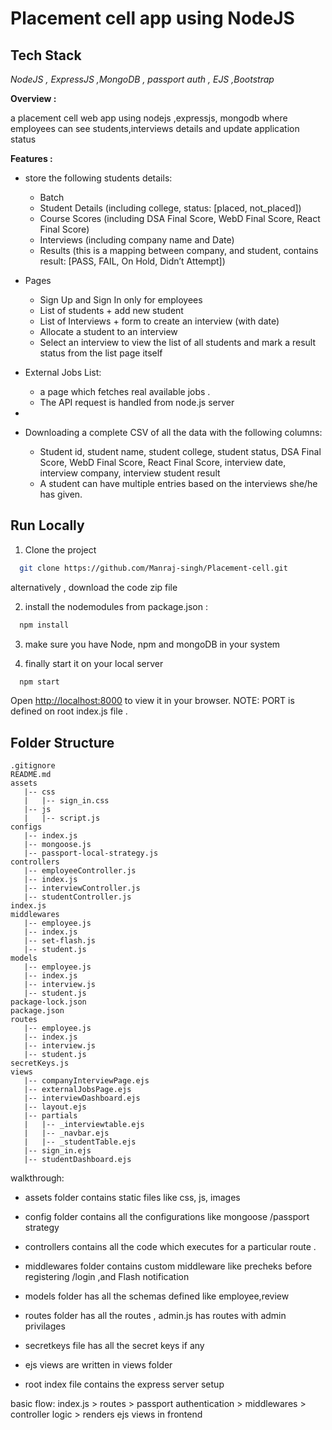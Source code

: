 # Placement cell app using NodeJS

## Tech Stack

_NodeJS , ExpressJS ,MongoDB , passport auth , EJS ,Bootstrap_

**Overview :**

a placement cell web app using nodejs ,expressjs, mongodb where employees can see students,interviews details and update application status

**Features :**

- store the following students details:

  - Batch
  - Student Details (including college, status: [placed, not_placed])
  - Course Scores (including DSA Final Score, WebD Final Score, React Final Score)
  - Interviews (including company name and Date)
  - Results (this is a mapping between company, and student, contains result: [PASS, FAIL, On
    Hold, Didn’t Attempt])

- Pages

  - Sign Up and Sign In only for employees
  - List of students + add new student
  - List of Interviews + form to create an interview (with date)
  - Allocate a student to an interview
  - Select an interview to view the list of all students and mark a result status from the list
    page itself

- External Jobs List:
  - a page which fetches real available jobs .
  - The API request is handled from node.js server
-
- Downloading a complete CSV of all the data with the following columns:
  - Student id, student name, student college, student status, DSA Final Score, WebD Final
    Score, React Final Score, interview date, interview company, interview student result
  - A student can have multiple entries based on the interviews she/he has given.

## Run Locally

1. Clone the project

```bash
  git clone https://github.com/Manraj-singh/Placement-cell.git
```

alternatively , download the code zip file

2. install the nodemodules from package.json :

```bash
  npm install
```

3. make sure you have Node, npm and mongoDB in your system

4. finally start it on your local server

```bash
  npm start
```

Open [http://localhost:8000](http://localhost:8000) to view it in your browser.
NOTE: PORT is defined on root index.js file .

## Folder Structure

```
.gitignore
README.md
assets
   |-- css
   |   |-- sign_in.css
   |-- js
   |   |-- script.js
configs
   |-- index.js
   |-- mongoose.js
   |-- passport-local-strategy.js
controllers
   |-- employeeController.js
   |-- index.js
   |-- interviewController.js
   |-- studentController.js
index.js
middlewares
   |-- employee.js
   |-- index.js
   |-- set-flash.js
   |-- student.js
models
   |-- employee.js
   |-- index.js
   |-- interview.js
   |-- student.js
package-lock.json
package.json
routes
   |-- employee.js
   |-- index.js
   |-- interview.js
   |-- student.js
secretKeys.js
views
   |-- companyInterviewPage.ejs
   |-- externalJobsPage.ejs
   |-- interviewDashboard.ejs
   |-- layout.ejs
   |-- partials
   |   |-- _interviewtable.ejs
   |   |-- _navbar.ejs
   |   |-- _studentTable.ejs
   |-- sign_in.ejs
   |-- studentDashboard.ejs
```

walkthrough:

- assets folder contains static files like css, js, images

- config folder contains all the configurations like mongoose /passport strategy

- controllers contains all the code which executes for a particular route .

- middlewares folder contains custom middleware like precheks before registering /login ,and Flash notification

- models folder has all the schemas defined like employee,review

- routes folder has all the routes , admin.js has routes with admin privilages

- secretkeys file has all the secret keys if any

- ejs views are written in views folder

- root index file contains the express server setup

basic flow: index.js > routes > passport authentication > middlewares > controller logic > renders ejs views in frontend
